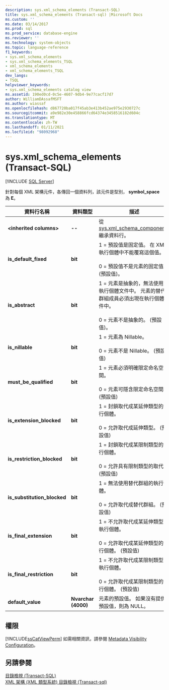 ```yaml
---
description: sys.xml_schema_elements (Transact-SQL)
title: sys.xml_schema_elements (Transact-sql) |Microsoft Docs
ms.custom: ''
ms.date: 03/14/2017
ms.prod: sql
ms.prod_service: database-engine
ms.reviewer: ''
ms.technology: system-objects
ms.topic: language-reference
f1_keywords:
- sys.xml_schema_elements
- sys.xml_schema_elements_TSQL
- xml_schema_elements
- xml_schema_elements_TSQL
dev_langs:
- TSQL
helpviewer_keywords:
- sys.xml_schema_elements catalog view
ms.assetid: 190ed0cd-0c5e-4607-9db4-9e77cacf17d7
author: WilliamDAssafMSFT
ms.author: wiassaf
ms.openlocfilehash: d867720ba017f45ab3e413b452ae975e2930727c
ms.sourcegitcommit: a9e982e30e458866fcd64374e3458516182d604c
ms.translationtype: MT
ms.contentlocale: zh-TW
ms.lasthandoff: 01/11/2021
ms.locfileid: "98092968"
---
```

# <a name="sysxml_schema_elements-transact-sql"></a>sys.xml_schema_elements (Transact-SQL)
[!INCLUDE [SQL Server](../../includes/applies-to-version/sqlserver.md)]

  針對每個 XML 架構元件，各傳回一個資料列，該元件是型別， **symbol_space** 為 **E**。  
  
|資料行名稱|資料類型|描述|  
|-----------------|---------------|-----------------|  
|**\<inherited columns>**|**--**|從 [sys.xml_schema_components](../../relational-databases/system-catalog-views/sys-xml-schema-components-transact-sql.md)繼承資料行。|  
|**is_default_fixed**|**bit**|1 = 預設值是固定值。 在 XML 執行個體中不能覆寫這個值。<br /><br /> 0 = 預設值不是元素的固定值。 (預設值)。|  
|**is_abstract**|**bit**|1 = 元素是抽象的，無法使用於執行個體文件中。 元素的替代群組成員必須出現在執行個體文件中。<br /><br /> 0 = 元素不是抽象的。 (預設值)。|  
|**is_nillable**|**bit**|1 = 元素為 Nillable。<br /><br /> 0 = 元素不是 Nillable。 (預設值)|  
|**must_be_qualified**|**bit**|1 = 元素必須明確限定命名空間。<br /><br /> 0 = 元素可隱含限定命名空間。 (預設值)|  
|**is_extension_blocked**|**bit**|1 = 封鎖取代成某延伸類型的執行個體。<br /><br /> 0 = 允許取代成延伸類型。 (預設值)|  
|**is_restriction_blocked**|**bit**|1 = 封鎖取代成某限制類型的執行個體。<br /><br /> 0 = 允許具有限制類型的取代。 (預設值)|  
|**is_substitution_blocked**|**bit**|1 = 無法使用替代群組的執行個體。<br /><br /> 0 = 允許取代成替代群組。 (預設值)|  
|**is_final_extension**|**bit**|1 = 不允許取代成某延伸類型的執行個體。<br /><br /> 0 = 允許取代成某延伸類型的執行個體。 (預設值)|  
|**is_final_restriction**|**bit**|1 = 不允許取代成某限制類型的執行個體。<br /><br /> 0 = 允許取代成某限制類型的執行個體。 (預設值)|  
|**default_value**|**Nvarchar (4000)**|元素的預設值。 如果沒有提供預設值，則為 NULL。|  
  
## <a name="permissions"></a>權限  
 [!INCLUDE[ssCatViewPerm](../../includes/sscatviewperm-md.md)] 如需相關資訊，請參閱 [Metadata Visibility Configuration](../../relational-databases/security/metadata-visibility-configuration.md)。  
  
## <a name="see-also"></a>另請參閱  
 [目錄檢視 &#40;Transact-SQL&#41;](../../relational-databases/system-catalog-views/catalog-views-transact-sql.md)   
 [XML 架構 &#40;XML 類型系統&#41; 目錄檢視 &#40;Transact-sql&#41;](../../relational-databases/system-catalog-views/xml-schemas-xml-type-system-catalog-views-transact-sql.md)  
  
  
